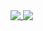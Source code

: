 <a href="https://github.com/m4aaster/github-readme-stats">
  <img align="top" src="https://github-readme-stats.vercel.app/api?username=m4aaster&show_icons=true&theme=github_dark" />
</a>
<a href="https://github.com/m4aaster/convoychat">
  <img align="top" src="https://github-readme-stats.vercel.app/api/top-langs/?username=m4aaster&theme=github_dark" />
</a>
